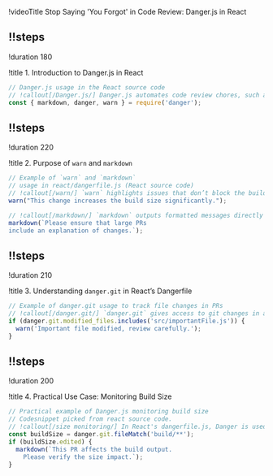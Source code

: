 !videoTitle Stop Saying 'You Forgot' in Code Review: Danger.js in React

## !!steps

!duration 180

!title 1. Introduction to Danger.js in React

```ts ! react/dangerfile.js
// Danger.js usage in the React source code
// !callout[/Danger.js/] Danger.js automates code review chores, such as enforcing changelogs and monitoring PR size changes in CI.
const { markdown, danger, warn } = require('danger');
```

## !!steps

!duration 220

!title 2. Purpose of `warn` and `markdown`

```ts ! react/dangerfile.js
// Example of `warn` and `markdown` 
// usage in react/dangerfile.js (React source code)
// !callout[/warn/] `warn` highlights issues that don’t block the build, showing warnings in the code review.
warn("This change increases the build size significantly.");

// !callout[/markdown/] `markdown` outputs formatted messages directly in the code review comment.
markdown(`Please ensure that large PRs 
include an explanation of changes.`);
```

## !!steps

!duration 210

!title 3. Understanding `danger.git` in React’s Dangerfile

```ts ! react/dangerfile.js
// Example of danger.git usage to track file changes in PRs
// !callout[/danger.git/] `danger.git` gives access to git changes in a PR, including added, removed, and modified files.
if (danger.git.modified_files.includes('src/importantFile.js')) {
  warn('Important file modified, review carefully.');
}
```

## !!steps

!duration 200

!title 4. Practical Use Case: Monitoring Build Size

```ts ! react/dangerfile.js
// Practical example of Danger.js monitoring build size
// Codesnippet picked from react source code.
// !callout[/size monitoring/] In React's dangerfile.js, Danger is used to ensure PRs do not cause critical size increases.
const buildSize = danger.git.fileMatch('build/**');
if (buildSize.edited) {
  markdown(`This PR affects the build output. 
    Please verify the size impact.`);
}
```